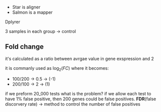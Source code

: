- Star is aligner
- Salmon is a mapper

Dplyrer

3 samples in each group -> control


## Fold change

it's calculated as a ratio between avrgae value in gene exspression and 2

it is commanly used as $\log_2(FC)$ where it becomes:
- 100/200 $\to$ 0.5 $\to$ (-1)
- 200/100 $\to$ 2 $\to$ (1)

if we preform 20_000 tests
what is the problem?
if we allow each test to have 1% false positive, then 200 genes could be false positives.
**FDR**(false discorvery rate) $\to$ method to control the number of false positives


